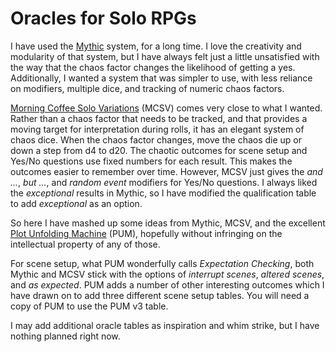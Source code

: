 # Oracles for Solo RPGs

I have used the [Mythic](https://www.wordmillgames.com/mythic-gme.html) system,
for a long time. I love the creativity and modularity of that system, but I have
always felt just a little unsatisfied with the way that the chaos factor changes
the likelihood of getting a yes. Additionally, I wanted a system that was
simpler to use, with less reliance on modifiers, multiple dice, and tracking
of numeric chaos factors.

[Morning Coffee Solo Variations](https://aleaiactandaest.blogspot.com/p/downloads.html) (MCSV) comes very close to what I wanted. Rather than a chaos factor that needs to
be tracked, and that provides a moving target for interpretation during rolls,
it has an elegant system of chaos dice. When the chaos factor changes, move the
chaos die up or down a step from d4 to d20. The chaotic outcomes for scene setup and Yes/No
questions use fixed numbers for each result. This makes the outcomes easier
to remember over time. However, MCSV just gives the *and ...*, *but ...*, and *random
event* modifiers for Yes/No questions. I always liked the *exceptional* results
in Mythic, so I have modified the qualification table to add *exceptional* as an
option.

So here I have mashed up some ideas from Mythic, MCSV, and the excellent [Plot Unfolding
Machine](https://jeansenvaars.itch.io/plot-unfolding-machine) (PUM), hopefully without infringing on the intellectual property of any of those.

For scene setup, what PUM wonderfully calls *Expectation Checking*, both Mythic
and MCSV stick with the options of *interrupt scenes*, *altered scenes*, and *as
expected*. PUM adds a number of other interesting outcomes which I have drawn on
to add three different scene setup tables. You will need a copy of PUM to use
the PUM v3 table.

I may add additional oracle tables as inspiration and whim strike, but I have
nothing planned right now.

